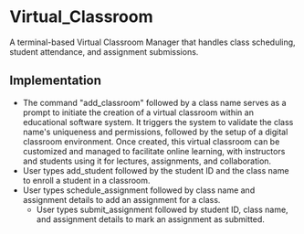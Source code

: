 # Virtual_Classroom
A terminal-based Virtual Classroom Manager that handles class scheduling, student attendance, and assignment submissions.
## Implementation
* The command "add_classroom" followed by a class name serves as a prompt to initiate the creation of a virtual classroom within an educational software system. It triggers the system to validate the class name's uniqueness and permissions, followed by the setup of a digital classroom environment. Once created, this virtual classroom can be customized and managed to facilitate online learning, with instructors and students using it for lectures, assignments, and collaboration.
 * User types add_student followed by the student ID and the class name to enroll a student in a classroom.
* User types schedule_assignment followed by class name and assignment details to add an assignment for a class.
  * User types submit_assignment followed by student ID, class name, and assignment details to mark an assignment as submitted.
